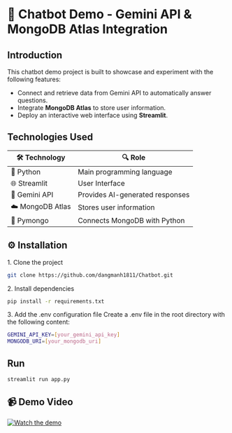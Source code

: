 # 🤖 Chatbot Demo - Gemini API & MongoDB Atlas Integration
## Introduction
This chatbot demo project is built to showcase and experiment with the following features:

* Connect and retrieve data from Gemini API to automatically answer questions.
* Integrate **MongoDB Atlas** to store user information.
* Deploy an interactive web interface using **Streamlit**.

## Technologies Used

| 🛠️ Technology       | 🔍 Role                          |
|--------------------|--------------------------------------|
| 🐍 Python         | Main programming language             |
| 🌐 Streamlit      | User Interface               |
| 🤖 Gemini API     | Provides AI-generated responses    |
| ☁️ MongoDB Atlas  | Stores user information |
| 🔗 Pymongo        | Connects MongoDB with Python           |


## ⚙️ Installation

1️. Clone the project
```bash
git clone https://github.com/dangmanh1811/Chatbot.git 
```

2️. Install dependencies
 ```bash
 pip install -r requirements.txt
 ```

3️. Add the .env configuration file
Create a .env file in the root directory with the following content:
```bash
GEMINI_API_KEY=[your_gemini_api_key]
MONGODB_URI=[your_mongodb_uri]
```

## Run
```bash
streamlit run app.py
```

## 📹 Demo Video

[![Watch the demo]()](https://www.youtube.com/watch?v=SGumnEoczYw)



